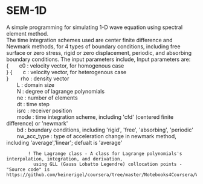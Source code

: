 # SEM-1D
A simple programming for simulating 1-D wave equation using spectral element method.<br> The time integration schemes used are center finite difference and Newmark methods, for 4 types of boundary conditions, including free surface or zero stress, rigid or zero displacement, periodic, and absorbing boundary conditions.
The input parameters include, 
Input parameters are:<br>
            {&emsp;&emsp;c0          :   velocity vector, for homogenous case<br>}
            {&emsp;&emsp;c           :   velocity vector, for heterogenous case<br>}
            &emsp;&emsp;rho         :   density vector<br>
            &emsp;&emsp;L           :   domain size<br>
            &emsp;&emsp;N           :   degree of lagrange polynomials<br>
            &emsp;&emsp;ne          :   number of elements<br>
            &emsp;&emsp;dt          :   time step<br>
            &emsp;&emsp;isrc        :   receiver position<br>
            &emsp;&emsp;mode        :   time integration scheme, including 'cfd' (centered finite difference) or 'newmark'<br>
            &emsp;&emsp;bd          :   boundary conditions, including 'rigid', 'free', 'absorbing', 'periodic'<br>
            &emsp;&emsp;nw_acc_type :   type of acceleration change in newmark method, including 'average','linear'; defualt is 'average'<br>
            
            ! The Lagrange class - A class for Lagrange polynomials's interpolation, integration, and derivation, 
              using GLL (Gauss Lobatto Legendre) collocation points - "Source code" is https://github.com/heinerigel/coursera/tree/master/Notebooks4Coursera/W9<br>
              
